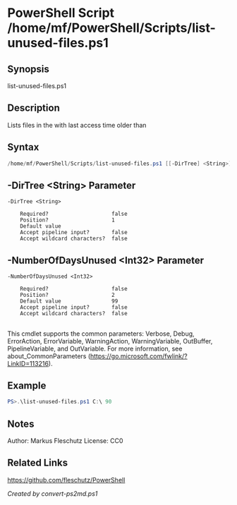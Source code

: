 # PowerShell Script /home/mf/PowerShell/Scripts/list-unused-files.ps1

## Synopsis
list-unused-files.ps1 <dir-tree> <days>

## Description
Lists files in the <directory tree> with last access time older than <days>

## Syntax
```powershell
/home/mf/PowerShell/Scripts/list-unused-files.ps1 [[-DirTree] <String>] [[-NumberOfDaysUnused] <Int32>] [<CommonParameters>]
```

## -DirTree &lt;String&gt; Parameter

```
-DirTree <String>
    
    Required?                    false
    Position?                    1
    Default value                
    Accept pipeline input?       false
    Accept wildcard characters?  false
```

## -NumberOfDaysUnused &lt;Int32&gt; Parameter

```
-NumberOfDaysUnused <Int32>
    
    Required?                    false
    Position?                    2
    Default value                99
    Accept pipeline input?       false
    Accept wildcard characters?  false
```
## <CommonParameters>
This cmdlet supports the common parameters: Verbose, Debug, ErrorAction, ErrorVariable, WarningAction, WarningVariable, OutBuffer, PipelineVariable, and OutVariable. For more information, see about_CommonParameters (https://go.microsoft.com/fwlink/?LinkID=113216).

## Example
```powershell
PS>.\list-unused-files.ps1 C:\ 90
```


## Notes
Author:  Markus Fleschutz
License: CC0

## Related Links
https://github.com/fleschutz/PowerShell

*Created by convert-ps2md.ps1*
